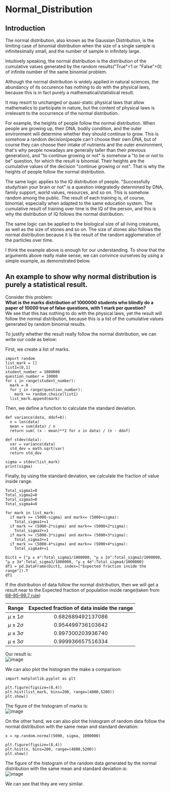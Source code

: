 # Normal_Distribution

## Introduction

The normal distribution, also known as the Gaussian Distribution, is the limiting case of binomial distribution when the size of a single sample is infinitesimally small, and the number of sample in infinitely large. 

Intuitively speaking, the normal distribution is the distribution of the cumulative values generated by the random results("True"=1 or "False"=0) of infinite number of the same binomial problem.

Although the normal distribution is widely applied in natural sciences, the abundancy of its occurence has nothing to do with the physical laws, because this is in fact purely a mathematical/statistical result. 

It may resort to unchanged or quasi-static physical laws that allow mathematics to participate in nature, but the content of physical laws is irrelevant to the occurrence of the normal distribution.

For example, the heights of people follow the normal distribution. When people are growing up, their DNA, bodily condition, and the outer environment will determine whether they should continue to grow. This is somehow a random decision(people can't choose their own DNA, but of course they can choose their intake of nutrients and the outer environment, that's why people nowadays are generally taller than their previous generation), and "to continue growing or not" is somehow a "to be or not to be" question, for which the result is binomial. Their heights are the cumulative values of the decision "continue growing or not". That is why the heights of people follow the normal distribution.

The same logic applies to the IQ distribution of people. "Successfully study/train your brain or not" is a question integratedly determined by DNA, family support, world values, resources, and so on. This is somehow random among the public. The result of each training is, of course, binomial, especially when adapted to the same education system. The cumulative result of training over time is the IQ of the person, and this is why the distribution of IQ follows the normal distribution.

The same logic can be applied to the biological size of all living creatures, as well as the size of stones and so on. The size of stones also follows the normal distribution because it is the result of the random agglomeration of the particles over time.

I think the example above is enough for our understanding. To show that the arguments above really make sense, we can convince ourselves by using a simple example, as demonstrated below.

## An example to show why normal distribution is purely a statistical result.
Consider this problem: <br>
**What is the marks distribution of 1000000 students who blindly do a paper of 10000 true of false questions, with 1 mark per question?** <br>
We see that this has nothing to do with the physical laws, yet the result will follow the normal distribution, because this is a list of the cumulative values generated by random binomial results.

To justify whether the result really follow the normal distribution, we can write our code as below:<br>

First, we create a list of marks.
```
import random
list_mark = []
list1=[0,1]
student_number = 1000000
question_number = 10000
for i in range(student_number):
  mark = 0
  for j in range(question_number): 
    mark += random.choice(list1) 
  list_mark.append(mark)
```

Then, we define a function to calculate the standard deviation.
```
def variance(data, ddof=0):
  n = len(data)
  mean = sum(data) / n
  return sum( (x - mean)**2 for x in data) / (n - ddof)

def stdev(data):
  var = variance(data)
  std_dev = math.sqrt(var)
  return std_dev

sigma = stdev(list_mark)
print(sigma)
```

Finally, by using the standard deviation, we calculate the fraction of value inside range. 
```
Total_sigma1=0
Total_sigma2=0
Total_sigma3=0
Total_sigma4=0

for mark in list_mark:
  if mark >= (5000-sigma) and mark<= (5000+sigma):
    Total_sigma1+=1
  if mark >= (5000-2*sigma) and mark<= (5000+2*sigma):
    Total_sigma2+=1
  if mark >= (5000-3*sigma) and mark<= (5000+3*sigma):
    Total_sigma3+=1
  if mark >= (5000-4*sigma) and mark<= (5000+4*sigma):
    Total_sigma4+=1

Dict1 = {"μ ± σ":Total_sigma1/1000000, "μ ± 2σ":Total_sigma2/1000000, "μ ± 3σ":Total_sigma3/1000000, "μ ± 4σ":Total_sigma4/1000000}
df1 = pd.DataFrame(Dict1, index=["Expected fraction inside the range"]).T
df1
```
If the distribution of data follow the normal distribution, then we will get a result near to the Expected fraction of
population inside range(taken from [68–95–99.7 rule](https://en.wikipedia.org/wiki/68%E2%80%9395%E2%80%9399.7_rule))

|        Range        |   Expected fraction of data inside the range   |  
|        :---:        |                      :---:                     |        
| $\mu \pm 1 \sigma$  |                0.682689492137086               |       
| $\mu \pm 2 \sigma$  |                0.954499736103642               |        
| $\mu \pm 3 \sigma$  |                0.997300203936740               |
| $\mu \pm 3 \sigma$  |                0.999936657516334               |

Our result is:<br>
![image](https://user-images.githubusercontent.com/108325848/185755522-48f6df9d-bc3f-4844-a420-74bfe2f20747.png)

We can also plot the histogram the make a comparison:
```
import matplotlib.pyplot as plt

plt.figure(figsize=(8,4))
plt.hist(list_mark, bins=200, range=(4800,5200))
plt.show() 
```
The figure of the histogram of marks is:<br>
![image](https://user-images.githubusercontent.com/108325848/185757954-92e70406-7165-437f-9913-806d1e9681ba.png)

On the other hand, we can also plot the histogram of random data follow the normal distribution with the same mean and standard deviation:
```
x = np.random.normal(5000, sigma, 1000000)

plt.figure(figsize=(8,4))
plt.hist(x, bins=200, range=(4800,5200))
plt.show() 
```
The figure of the histogram of the random data generated by the normal distribution with the same mean and standard deviation is:<br>
![image](https://user-images.githubusercontent.com/108325848/185758120-dc9e76ac-d630-434a-8246-a4eaa5f7d5b0.png)

We can see that they are very similar.
